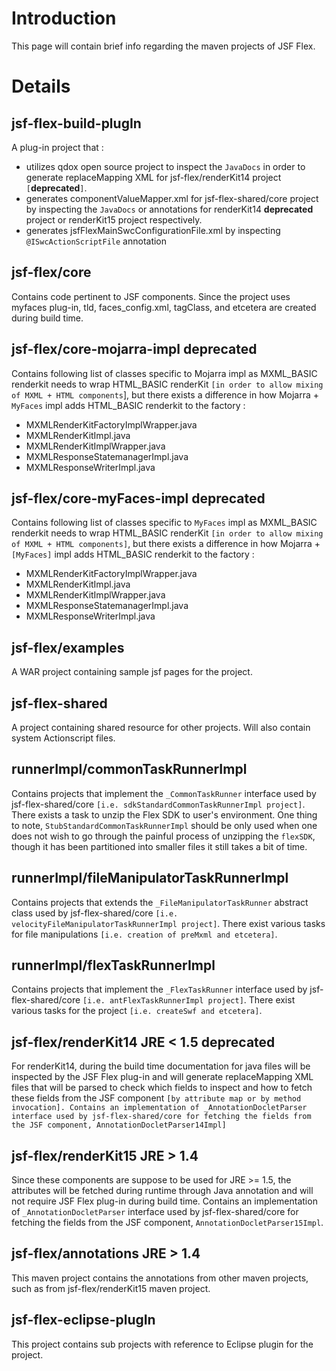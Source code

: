 # Introduction #

This page will contain brief info regarding the maven projects of JSF Flex.


# Details #


## jsf-flex-build-plugIn ##
A plug-in project that :
  * utilizes qdox open source project to inspect the `JavaDocs` in order to generate replaceMapping XML for jsf-flex/renderKit14 project `[`**deprecated**`]`.
  * generates componentValueMapper.xml for jsf-flex-shared/core project by inspecting the `JavaDocs` or annotations for renderKit14 **deprecated** project or renderKit15 project respectively.
  * generates jsfFlexMainSwcConfigurationFile.xml by inspecting `@ISwcActionScriptFile` annotation


## jsf-flex/core ##
Contains code pertinent to JSF components. Since the project uses myfaces plug-in, tld, faces\_config.xml, tagClass, and etcetera are created during build time.


## jsf-flex/core-mojarra-impl **deprecated** ##
Contains following list of classes specific to Mojarra impl as MXML\_BASIC renderkit needs to wrap HTML\_BASIC renderKit `[in order to allow mixing of MXML + HTML components`], but there exists a difference in how Mojarra + `MyFaces` impl adds HTML\_BASIC renderkit to the factory :
  * MXMLRenderKitFactoryImplWrapper.java
  * MXMLRenderKitImpl.java
  * MXMLRenderKitImplWrapper.java
  * MXMLResponseStatemanagerImpl.java
  * MXMLResponseWriterImpl.java


## jsf-flex/core-myFaces-impl **deprecated** ##
Contains following list of classes specific to `MyFaces` impl as MXML\_BASIC renderkit needs to wrap HTML\_BASIC renderKit `[in order to allow mixing of MXML + HTML components]`, but there exists a difference in how Mojarra + `[MyFaces]` impl adds HTML\_BASIC renderkit to the factory :
  * MXMLRenderKitFactoryImplWrapper.java
  * MXMLRenderKitImpl.java
  * MXMLRenderKitImplWrapper.java
  * MXMLResponseStatemanagerImpl.java
  * MXMLResponseWriterImpl.java


## jsf-flex/examples ##
A WAR project containing sample jsf pages for the project.

## jsf-flex-shared ##
A project containing shared resource for other projects. Will also contain system Actionscript files.

## runnerImpl/commonTaskRunnerImpl ##
Contains projects that implement the `_CommonTaskRunner` interface used by jsf-flex-shared/core `[i.e. sdkStandardCommonTaskRunnerImpl project]`. There exists a task to unzip the Flex SDK to user's environment. One thing to note, `StubStandardCommonTaskRunnerImpl` should be only used when one does not wish to go through the painful process of unzipping the `flexSDK`, though it has been partitioned into smaller files it still takes a bit of time.

## runnerImpl/fileManipulatorTaskRunnerImpl ##
Contains projects that extends the `_FileManipulatorTaskRunner` abstract class used by jsf-flex-shared/core `[i.e. velocityFileManipulatorTaskRunnerImpl project]`. There exist various tasks for file manipulations `[i.e. creation of preMxml and etcetera]`.

## runnerImpl/flexTaskRunnerImpl ##
Contains projects that implement the `_FlexTaskRunner` interface used by jsf-flex-shared/core `[i.e. antFlexTaskRunnerImpl project]`. There exist various tasks for the project `[i.e. createSwf and etcetera]`.

## jsf-flex/renderKit14 JRE < 1.5 **deprecated** ##
For renderKit14, during the build time documentation for java files will be inspected by the JSF Flex plug-in and will generate replaceMapping XML files that will be parsed to check which fields to inspect and how to fetch these fields from the JSF component `[by attribute map or by method invocation]. Contains an implementation of _AnnotationDocletParser interface used by jsf-flex-shared/core for fetching the fields from the JSF component, AnnotationDocletParser14Impl]`

## jsf-flex/renderKit15 JRE > 1.4 ##
Since these components are suppose to be used for JRE >= 1.5, the attributes will be fetched during runtime through Java annotation and will not require JSF Flex plug-in during build time. Contains an implementation of `_AnnotationDocletParser` interface used by jsf-flex-shared/core for fetching the fields from the JSF component, `AnnotationDocletParser15Impl`.

## jsf-flex/annotations JRE > 1.4 ##
This maven project contains the annotations from other maven projects, such as from jsf-flex/renderKit15 maven project.

## jsf-flex-eclipse-plugIn ##
This project contains sub projects with reference to Eclipse plugin for the project.